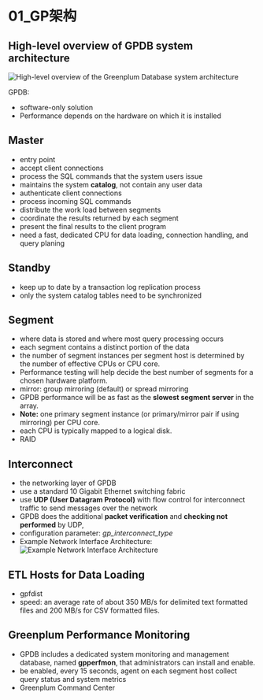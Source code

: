 # 01_GP架构

## High-level overview of GPDB system architecture

![High-level overview of the Greenplum Database system architecture](/Users/Ryan/Boostnote/uploads/highlevel_arch.jpg)

GPDB:
+ software-only solution
+ Performance depends on the hardware on which it is installed

## Master

+ entry point
+ accept client connections
+ process the SQL commands that the system users issue
+ maintains the system **catalog**, not contain any user data
+ authenticate client connections
+ process incoming SQL commands
+ distribute the work load between segments
+ coordinate the results returned by each segment
+ present the final results to the client program
+ need a fast, dedicated CPU for data loading, connection handling, and query planing

## Standby

+ keep up to date by a transaction log replication process
+ only the system catalog tables need to be synchronized

## Segment

+ where data is stored and where most query processing occurs
+ each segment contains a distinct portion of the data
+ the number of segment instances per segment host is determined by the number of effective CPUs or CPU core. 
+ Performance testing will help decide the best number of segments for a chosen hardware platform.
+ mirror: group mirroring (default) or spread mirroring
+ GPDB performance will be as fast as the **slowest segment server** in the array.
+ **Note:** one primary segment instance (or primary/mirror pair if using mirroring) per CPU core.
+ each CPU is typically mapped to a logical disk.
+ RAID

## Interconnect

+ the networking layer of GPDB
+ use a standard 10 Gigabit Ethernet switching fabric
+ use **UDP (User Datagram Protocol)** with flow control for interconnect traffic to send messages over the network
+ GPDB does the additional **packet verification** and **checking not performed** by UDP,
+ configuration parameter: *gp_interconnect_type*
+ Example Network Interface Architecture:
![Example Network Interface Architecture](/Users/Ryan/Boostnote/uploads/multi_nic_arch.jpg)

## ETL Hosts for Data Loading

+ gpfdist
+ speed: an average rate of about 350 MB/s for delimited text formatted files and 200 MB/s for CSV formatted files. 

## Greenplum Performance Monitoring

+ GPDB includes a dedicated system monitoring and management database, named **gpperfmon**, that administrators can install and enable.
+ be enabled, every 15 seconds, agent on each segment host collect query status and system metrics
+ Greenplum Command Center